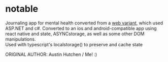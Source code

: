 # notable
Journaling app for mental health converted from a <a href="https://github.com/austinhutchen/Journal.NET.git">web variant</a>, which used ASP.NET and c#. Converted to an ios and android-compatible app using react native and state, ASYNCstorage, as well as some other DOM manipulations.
<br/>Used with typescript's localstorage() to preserve and cache state 

ORIGINAL AUTHOR: Austin Hutchen / Me! :)
